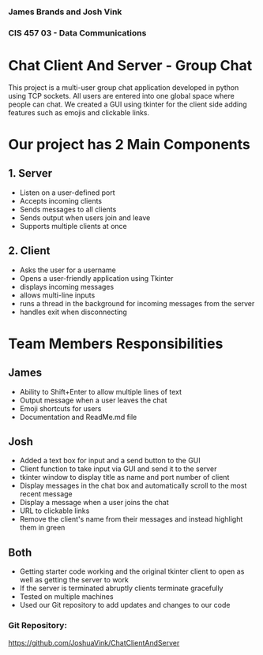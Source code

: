 ### James Brands and Josh Vink
### CIS 457 03 - Data Communications
# Chat Client And Server - Group Chat

This project is a multi-user group chat application developed in python using TCP sockets. All users are entered into one global space where people can chat. We created a GUI using tkinter for the client side adding features such as emojis and clickable links.

# Our project has 2 Main Components

## 1. Server
 - Listen on a user-defined port
 - Accepts incoming clients
 - Sends messages to all clients
 - Sends output when users join and leave
 - Supports multiple clients at once
## 2. Client
 - Asks the user for a username
 - Opens a user-friendly application using Tkinter
 - displays incoming messages
 - allows multi-line inputs
 - runs a thread in the background for incoming messages from the server
 - handles exit when disconnecting

# Team Members Responsibilities
## James
 - Ability to Shift+Enter to allow multiple lines of text
 - Output message when a user leaves the chat
 - Emoji shortcuts for users
 - Documentation and ReadMe.md file
## Josh
 - Added a text box for input and a send button to the GUI
 - Client function to take input via GUI and send it to the server
 - tkinter window to display title as name and port number of client
 - Display messages in the chat box and automatically scroll to the most recent message
 - Display a message when a user joins the chat
 - URL to clickable links
 - Remove the client's name from their messages and instead highlight them in green
## Both
 - Getting starter code working and the original tkinter client to open as well as getting the server to work
 - If the server is terminated abruptly clients terminate gracefully
 - Tested on multiple machines
 - Used our Git repository to add updates and changes to our code

### Git Repository:
https://github.com/JoshuaVink/ChatClientAndServer
